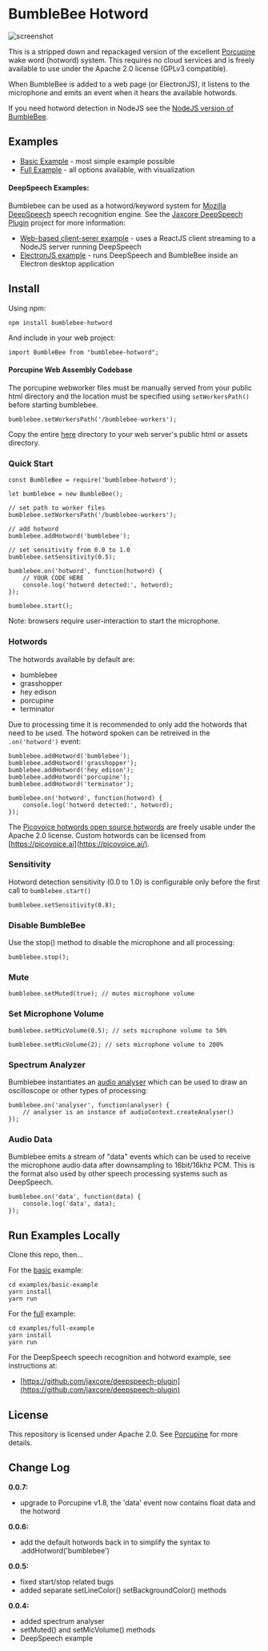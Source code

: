 # BumbleBee Hotword

![screenshot](https://raw.githubusercontent.com/jaxcore/bumblebee-hotword/master/logo.png)

This is a stripped down and repackaged version of the excellent [Porcupine](https://github.com/Picovoice/Porcupine) wake word (hotword) system. This requires no cloud services and is freely available to use under the Apache 2.0 license (GPLv3 compatible).

When BumbleBee is added to a web page (or ElectronJS), it listens to the microphone and emits an event when it hears the available hotwords.

If you need hotword detection in NodeJS see the [NodeJS version of BumbleBee](https://github.com/jaxcore/bumblebee-hotword-node).

## Examples

- [Basic Example](https://jaxcore.github.io/bumblebee-hotword/basic-example/) - most simple example possible
- [Full Example](https://jaxcore.github.io/bumblebee-hotword/full-example/) - all options available, with visualization

#### DeepSpeech Examples:

Bumblebee can be used as a hotword/keyword system for [Mozilla DeepSpeech](https://github.com/dsteinman/DeepSpeech) speech recognition engine.  See the [Jaxcore DeepSpeech Plugin](https://github.com/jaxcore/deepspeech-plugin/) project for more information:

- [Web-based client-serer example](https://github.com/jaxcore/deepspeech-plugin/tree/master/examples/web-hotword-example) - uses a ReactJS client streaming to a NodeJS server running DeepSpeech
- [ElectronJS example](https://github.com/jaxcore/deepspeech-plugin/tree/master/examples/electron-example) - runs DeepSpeech and BumbleBee inside an Electron desktop application


## Install

Using npm:

```
npm install bumblebee-hotword
```

And include in your web project:

```
import BumbleBee from "bumblebee-hotword";
```

#### Porcupine Web Assembly Codebase

The porcupine webworker files must be manually served from your public html directory and the location must be specified using `setWorkersPath()` before starting bumblebee.

```
bumblebee.setWorkersPath('/bumblebee-workers');
```

Copy the entire [here](https://github.com/jaxcore/bumblebee-hotword/tree/master/bumblebee-workers) directory to your web server's public html or assets directory.


### Quick Start

```
const BumbleBee = require('bumblebee-hotword');

let bumblebee = new BumbleBee();

// set path to worker files
bumblebee.setWorkersPath('/bumblebee-workers');

// add hotword
bumblebee.addHotword('bumblebee');

// set sensitivity from 0.0 to 1.0
bumblebee.setSensitivity(0.5);

bumblebee.on('hotword', function(hotword) {
	// YOUR CODE HERE
	console.log('hotword detected:', hotword);
});

bumblebee.start();
```

Note: browsers require user-interaction to start the microphone.

### Hotwords

The hotwords available by default are:

* bumblebee
* grasshopper
* hey edison
* porcupine
* terminator

Due to processing time it is recommended to only add the hotwords that need to be used.  The hotword spoken can be retreived in the `.on('hotword')` event:

```
bumblebee.addHotword('bumblebee');
bumblebee.addHotword('grasshopper');
bumblebee.addHotword('hey_edison');
bumblebee.addHotword('porcupine');
bumblebee.addHotword('terminator');

bumblebee.on('hotword', function(hotword) {
	console.log('hotword detected:', hotword);
});
```

The [Picovoice hotwords open source hotwords](https://github.com/Picovoice/Porcupine/tree/master/resources/keyword_files) are freely usable under the Apache 2.0 license.  Custom hotwords can be licensed from [https://picovoice.ai](https://picovoice.ai/).

### Sensitivity

Hotword detection sensitivity (0.0 to 1.0) is configurable only before the first call to `bumblebee.start()`

```
bumblebee.setSensitivity(0.8);
```

### Disable BumbleBee

Use the stop() method to disable the microphone and all processing:

```
bumblebee.stop();
```

### Mute

```
bumblebee.setMuted(true); // mutes microphone volume
```

### Set Microphone Volume

```
bumblebee.setMicVolume(0.5); // sets microphone volume to 50%
```

```
bumblebee.setMicVolume(2); // sets microphone volume to 200%
```

### Spectrum Analyzer

Bumblebee instantiates an [audio analyser](https://developer.mozilla.org/en-US/docs/Web/API/BaseAudioContext/createAnalyser) which can be used to draw an oscilloscope or other types of processing:

```
bumblebee.on('analyser', function(analyser) {
	// analyser is an instance of audioContext.createAnalyser()
});
```

### Audio Data

Bumblebee emits a stream of "data" events which can be used to receive the microphone audio data after downsampling to 16bit/16khz PCM.  This is the format also used by other speech processing systems such as DeepSpeech.

```
bumblebee.on('data', function(data) {
	console.log('data', data);
});
```


## Run Examples Locally

Clone this repo, then...

For the [basic](https://jaxcore.github.io/bumblebee-hotword/basic-example/) example:

```
cd examples/basic-example
yarn install
yarn run
```

For the [full](https://jaxcore.github.io/bumblebee-hotword/full-example/) example:

```
cd examples/full-example
yarn install
yarn run
```

For the DeepSpeech speech recognition and hotword example, see instructions at:

- [https://github.com/jaxcore/deepspeech-plugin](https://github.com/jaxcore/deepspeech-plugin)

## License

This repository is licensed under Apache 2.0.  See [Porcupine](https://github.com/Picovoice/Porcupine) for more details.

## Change Log

**0.0.7:**

- upgrade to Porcupine v1.8, the 'data' event now contains float data and the hotword

**0.0.6:**

- add the default hotwords back in to simplify the syntax to .addHotword('bumblebee')

**0.0.5:**

- fixed start/stop related bugs
- added separate setLineColor() setBackgroundColor() methods

**0.0.4:**

- added spectrum analyser
- setMuted() and setMicVolume() methods
- DeepSpeech example
